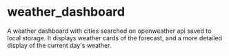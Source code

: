 # weather_dashboard
A weather dashboard with cities searched on openweather api saved to local storage. It displays weather cards of the forecast, and a more detailed display of the current day's weather.
